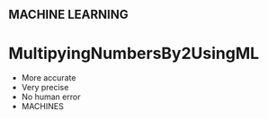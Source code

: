 ## MACHINE LEARNING
# MultipyingNumbersBy2UsingML
* More accurate
* Very precise
* No human error
* MACHINES
